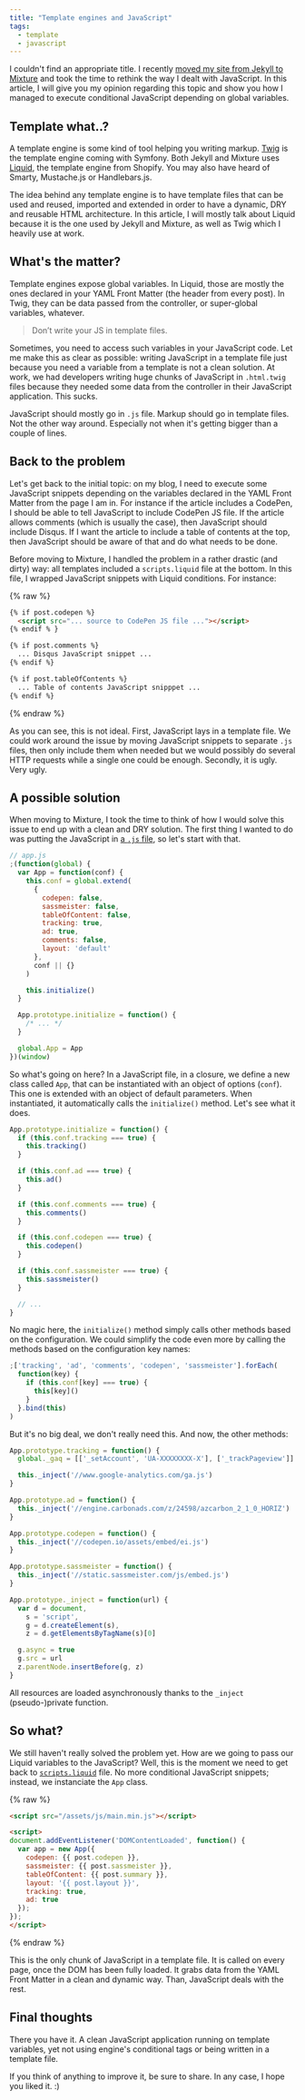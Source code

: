 ```yaml
---
title: "Template engines and JavaScript"
tags:
  - template
  - javascript
---
```


I couldn't find an appropriate title. I recently [moved my site from Jekyll to Mixture](http://mixture.io/blog/jekyll-mixture/) and took the time to rethink the way I dealt with JavaScript. In this article, I will give you my opinion regarding this topic and show you how I managed to execute conditional JavaScript depending on global variables.

## Template what..?

A template engine is some kind of tool helping you writing markup. [Twig](http://twig.sensiolabs.org/) is the template engine coming with Symfony. Both Jekyll and Mixture uses [Liquid](https://help.shopify.com/themes/liquid/basics), the template engine from Shopify. You may also have heard of Smarty, Mustache.js or Handlebars.js.

The idea behind any template engine is to have template files that can be used and reused, imported and extended in order to have a dynamic, DRY and reusable HTML architecture. In this article, I will mostly talk about Liquid because it is the one used by Jekyll and Mixture, as well as Twig which I heavily use at work.

## What's the matter?

Template engines expose global variables. In Liquid, those are mostly the ones declared in your YAML Front Matter (the header from every post). In Twig, they can be data passed from the controller, or super-global variables, whatever.

> Don’t write your JS in template files.

Sometimes, you need to access such variables in your JavaScript code. Let me make this as clear as possible: writing JavaScript in a template file just because you need a variable from a template is not a clean solution. At work, we had developers writing huge chunks of JavaScript in `.html.twig` files because they needed some data from the controller in their JavaScript application. This sucks.

JavaScript should mostly go in `.js` file. Markup should go in template files. Not the other way around. Especially not when it's getting bigger than a couple of lines.

## Back to the problem

Let's get back to the initial topic: on my blog, I need to execute some JavaScript snippets depending on the variables declared in the YAML Front Matter from the page I am in. For instance if the article includes a CodePen, I should be able to tell JavaScript to include CodePen JS file. If the article allows comments (which is usually the case), then JavaScript should include Disqus. If I want the article to include a table of contents at the top, then JavaScript should be aware of that and do what needs to be done.

Before moving to Mixture, I handled the problem in a rather drastic (and dirty) way: all templates included a `scripts.liquid` file at the bottom. In this file, I wrapped JavaScript snippets with Liquid conditions. For instance:

{% raw %}

```html
{% if post.codepen %}
  <script src="... source to CodePen JS file ..."></script>
{% endif % }

{% if post.comments %}
  ... Disqus JavaScript snippet ...
{% endif %}

{% if post.tableOfContents %}
  ... Table of contents JavaScript snipppet ...
{% endif %}
```

{% endraw %}

As you can see, this is not ideal. First, JavaScript lays in a template file. We could work around the issue by moving JavaScript snippets to separate `.js` files, then only include them when needed but we would possibly do several HTTP requests while a single one could be enough. Secondly, it is ugly. Very ugly.

## A possible solution

When moving to Mixture, I took the time to think of how I would solve this issue to end up with a clean and DRY solution. The first thing I wanted to do was putting the JavaScript in [a `.js` file](https://github.com/HugoGiraudel/hugogiraudel.github.com/blob/mixture/assets/js/src/app.js), so let's start with that.

```javascript
// app.js
;(function(global) {
  var App = function(conf) {
    this.conf = global.extend(
      {
        codepen: false,
        sassmeister: false,
        tableOfContent: false,
        tracking: true,
        ad: true,
        comments: false,
        layout: 'default'
      },
      conf || {}
    )

    this.initialize()
  }

  App.prototype.initialize = function() {
    /* ... */
  }

  global.App = App
})(window)
```

So what's going on here? In a JavaScript file, in a closure, we define a new class called `App`, that can be instantiated with an object of options (`conf`). This one is extended with an object of default parameters. When instantiated, it automatically calls the `initialize()` method. Let's see what it does.

```javascript
App.prototype.initialize = function() {
  if (this.conf.tracking === true) {
    this.tracking()
  }

  if (this.conf.ad === true) {
    this.ad()
  }

  if (this.conf.comments === true) {
    this.comments()
  }

  if (this.conf.codepen === true) {
    this.codepen()
  }

  if (this.conf.sassmeister === true) {
    this.sassmeister()
  }

  // ...
}
```

No magic here, the `initialize()` method simply calls other methods based on the configuration. We could simplify the code even more by calling the methods based on the configuration key names:

```javascript
;['tracking', 'ad', 'comments', 'codepen', 'sassmeister'].forEach(
  function(key) {
    if (this.conf[key] === true) {
      this[key]()
    }
  }.bind(this)
)
```

But it's no big deal, we don't really need this. And now, the other methods:

```javascript
App.prototype.tracking = function() {
  global._gaq = [['_setAccount', 'UA-XXXXXXXX-X'], ['_trackPageview']]

  this._inject('//www.google-analytics.com/ga.js')
}

App.prototype.ad = function() {
  this._inject('//engine.carbonads.com/z/24598/azcarbon_2_1_0_HORIZ')
}

App.prototype.codepen = function() {
  this._inject('//codepen.io/assets/embed/ei.js')
}

App.prototype.sassmeister = function() {
  this._inject('//static.sassmeister.com/js/embed.js')
}

App.prototype._inject = function(url) {
  var d = document,
    s = 'script',
    g = d.createElement(s),
    z = d.getElementsByTagName(s)[0]

  g.async = true
  g.src = url
  z.parentNode.insertBefore(g, z)
}
```

All resources are loaded asynchronously thanks to the `_inject` (pseudo-)private function.

## So what?

We still haven't really solved the problem yet. How are we going to pass our Liquid variables to the JavaScript? Well, this is the moment we need to get back to [`scripts.liquid`](https://github.com/HugoGiraudel/hugogiraudel.github.com/blob/mixture/templates/includes/scripts.liquid) file. No more conditional JavaScript snippets; instead, we instanciate the `App` class.

{% raw %}

```html
<script src="/assets/js/main.min.js"></script>

<script>
document.addEventListener('DOMContentLoaded', function() {
  var app = new App({
    codepen: {{ post.codepen }},
    sassmeister: {{ post.sassmeister }},
    tableOfContent: {{ post.summary }},
    layout: '{{ post.layout }}',
    tracking: true,
    ad: true
  });
});
</script>
```

{% endraw %}

This is the only chunk of JavaScript in a template file. It is called on every page, once the DOM has been fully loaded. It grabs data from the YAML Front Matter in a clean and dynamic way. Than, JavaScript deals with the rest.

## Final thoughts

There you have it. A clean JavaScript application running on template variables, yet not using engine's conditional tags or being written in a template file.

If you think of anything to improve it, be sure to share. In any case, I hope you liked it. :)
